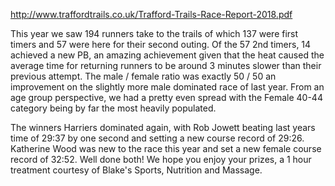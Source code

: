 http://www.traffordtrails.co.uk/Trafford-Trails-Race-Report-2018.pdf

This year we saw 194 runners take to the trails of which 137 were first timers and 57 were here for their second outing. Of the 57 2nd timers, 14 achieved a new PB, an amazing achievement given that the heat caused the average time for returning runners to be around 3 minutes slower than their previous attempt. The male / female ratio was exactly 50 / 50 an improvement on the slightly more male dominated race of last year. From an age group perspective, we had a pretty even spread with the Female 40-44 category being by far the most heavily populated.

The winners Harriers dominated again, with Rob Jowett beating last years time of 29:37 by one second and setting a new course record of 29:26. Katherine Wood was new to the race this year and set a new female course record of 32:52. Well done both! We hope you enjoy your prizes, a 1 hour treatment courtesy of Blake's Sports, Nutrition and Massage.
